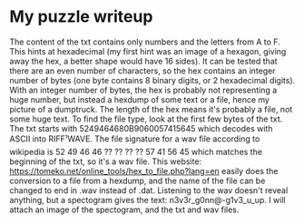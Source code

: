 # My puzzle writeup
The content of the txt contains only numbers and the letters from A to F. This hints at hexadecimal (my first hint was an image of a hexagon, giving away the hex, a better shape would have 16 sides). It can be tested that there are an even number of characters, so the hex contains an integer number of bytes (one byte contains 8 binary digits, or 2 hexadecimal digits). With an integer number of bytes, the hex is probably not representing a huge number, but instead a hexdump of some text or a file, hence my picture of a dumptruck. The length of the hex means it's probably a file, not some huge text. To find the file type, look at the first few bytes of the txt. The txt starts with 5249464680B9060057415645 which decodes with ASCII into RIFF¹WAVE. The file signature for a wav file according to wikipedia is 52 49 46 46 ?? ?? ?? ?? 57 41 56 45 which matches the beginning of the txt, so it's a wav file. This website: https://tomeko.net/online_tools/hex_to_file.php?lang=en easily does the conversion to a file from a hexdump, and the name of the file can be changed to end in .wav instead of .dat. Listening to the wav doesn't reveal anything, but a spectogram gives the text: n3v3r_g0nn@-g1v3_u_up. I will attach an image of the spectogram, and the txt and wav files.
